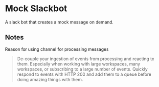 # Mock Slackbot

A slack bot that creates a mock message on demand.


## Notes

Reason for using channel for processing messages

> De-couple your ingestion of events from processing and reacting to them.
> Especially when working with large workspaces, many workspaces, or subscribing to a large number of events.
> Quickly respond to events with HTTP 200 and add them to a queue before doing amazing things with them.

